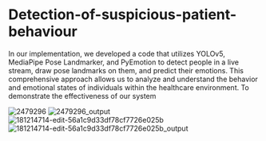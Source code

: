 # Detection-of-suspicious-patient-behaviour

In our implementation, we developed a code that utilizes YOLOv5, MediaPipe Pose Landmarker, and PyEmotion to detect people in a live stream, draw pose landmarks on them, and predict their emotions. This comprehensive approach allows us to analyze and understand the behavior and emotional states of individuals within the healthcare environment.
To demonstrate the effectiveness of our system

![2479296](https://github.com/MijmijMohcine/Detection-of-suspicious-patient-behaviour/assets/114143544/27304848-694f-4367-a6ab-53f0b005db32)
![2479296_output](https://github.com/MijmijMohcine/Detection-of-suspicious-patient-behaviour/assets/114143544/0a65e601-f025-4b05-a662-d6598f1c42cd)
![181214714-edit-56a1c9d33df78cf7726e025b](https://github.com/MijmijMohcine/Detection-of-suspicious-patient-behaviour/assets/114143544/efedde31-2d9c-4620-ae50-a047f2952d54)
![181214714-edit-56a1c9d33df78cf7726e025b_output](https://github.com/MijmijMohcine/Detection-of-suspicious-patient-behaviour/assets/114143544/2076fa21-0a14-4dc3-a159-977d675e8ef7)
